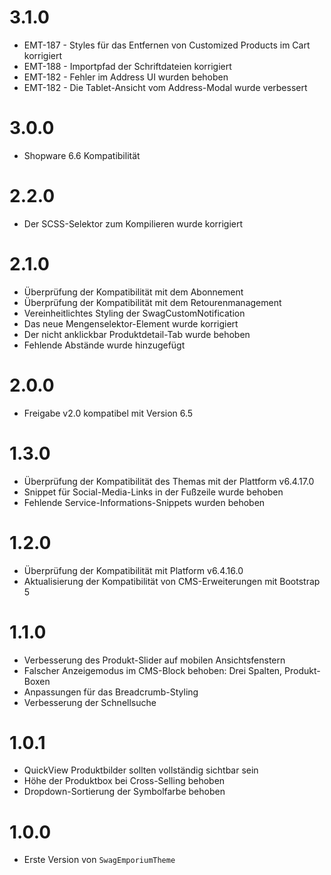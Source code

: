 # 3.1.0
- EMT-187 - Styles für das Entfernen von Customized Products im Cart korrigiert
- EMT-188 - Importpfad der Schriftdateien korrigiert
- EMT-182 - Fehler im Address UI wurden behoben
- EMT-182 - Die Tablet-Ansicht vom Address-Modal wurde verbessert

# 3.0.0
- Shopware 6.6 Kompatibilität

# 2.2.0
- Der SCSS-Selektor zum Kompilieren wurde korrigiert

# 2.1.0
- Überprüfung der Kompatibilität mit dem Abonnement
- Überprüfung der Kompatibilität mit dem Retourenmanagement
- Vereinheitlichtes Styling der SwagCustomNotification
- Das neue Mengenselektor-Element wurde korrigiert
- Der nicht anklickbar Produktdetail-Tab wurde behoben
- Fehlende Abstände wurde hinzugefügt

# 2.0.0
- Freigabe v2.0 kompatibel mit Version 6.5

# 1.3.0
- Überprüfung der Kompatibilität des Themas mit der Plattform v6.4.17.0
- Snippet für Social-Media-Links in der Fußzeile wurde behoben
- Fehlende Service-Informations-Snippets wurden behoben

# 1.2.0
- Überprüfung der Kompatibilität mit Platform v6.4.16.0
- Aktualisierung der Kompatibilität von CMS-Erweiterungen mit Bootstrap 5

# 1.1.0
- Verbesserung des Produkt-Slider auf mobilen Ansichtsfenstern
- Falscher Anzeigemodus im CMS-Block behoben: Drei Spalten, Produkt-Boxen
- Anpassungen für das Breadcrumb-Styling
- Verbesserung der Schnellsuche

# 1.0.1
- QuickView Produktbilder sollten vollständig sichtbar sein
- Höhe der Produktbox bei Cross-Selling behoben
- Dropdown-Sortierung der Symbolfarbe behoben

# 1.0.0
- Erste Version von `SwagEmporiumTheme`
